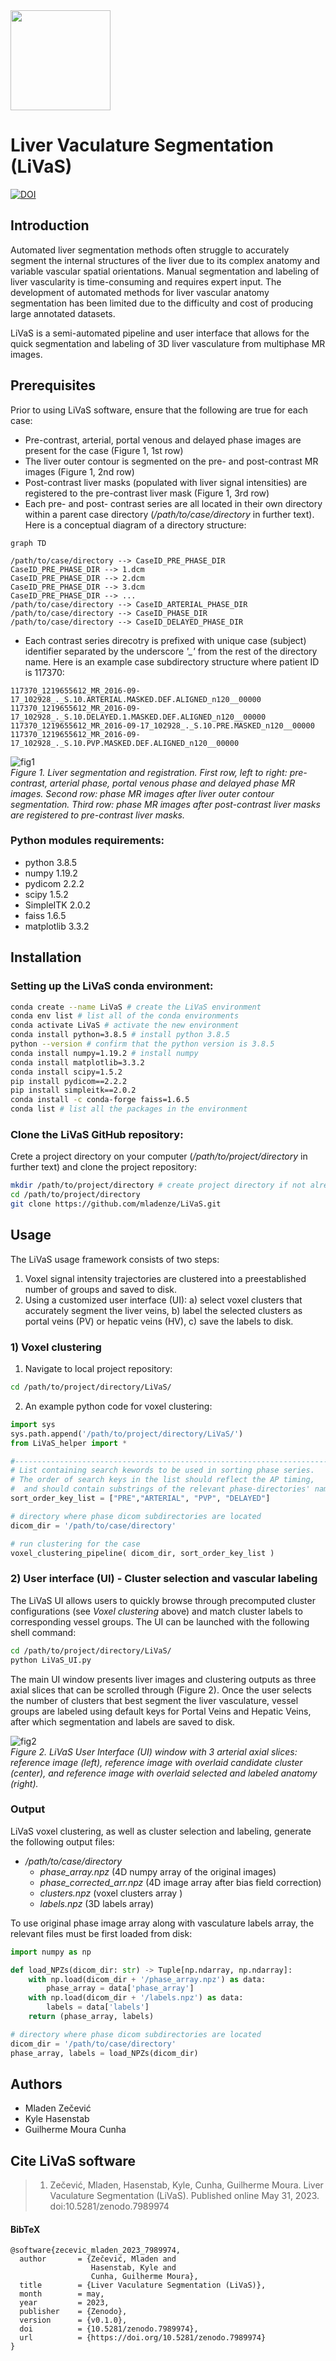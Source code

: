 <img src = "./images/LiVaS_Logo.png" width="160">  

# Liver Vaculature Segmentation (LiVaS) 
[![DOI](https://zenodo.org/badge/DOI/10.5281/zenodo.7989974.svg)](https://doi.org/10.5281/zenodo.7989974)  

## Introduction

Automated liver segmentation methods often struggle to accurately segment the internal structures of the liver due to its complex anatomy and variable vascular spatial orientations. Manual segmentation and labeling of liver vascularity is time-consuming and requires expert input. The development of automated methods for liver vascular anatomy segmentation has been limited due to the difficulty and cost of producing large annotated datasets.

LiVaS is a semi-automated pipeline and user interface that allows for the quick segmentation and labeling of 3D liver vasculature from multiphase MR images.

## Prerequisites

Prior to using LiVaS software, ensure that the following are true for each case:
- Pre-contrast, arterial, portal venous and delayed phase images are present for the case (Figure 1, 1st row)
- The liver outer contour is segmented on the pre- and post-contrast MR images (Figure 1, 2nd row)
- Post-contrast liver masks (populated with liver signal intensities) are registered to the pre-contrast liver mask (Figure 1, 3rd row)
- Each pre- and post- contrast series are all located in their own directory within a parent case directory (*/path/to/case/directory* in further text). Here is a conceptual diagram of a directory structure:
```mermaid
graph TD

/path/to/case/directory --> CaseID_PRE_PHASE_DIR
CaseID_PRE_PHASE_DIR --> 1.dcm
CaseID_PRE_PHASE_DIR --> 2.dcm
CaseID_PRE_PHASE_DIR --> 3.dcm
CaseID_PRE_PHASE_DIR --> ...
/path/to/case/directory --> CaseID_ARTERIAL_PHASE_DIR
/path/to/case/directory --> CaseID_PHASE_DIR
/path/to/case/directory --> CaseID_DELAYED_PHASE_DIR
```
- Each contrast series direcotry is prefixed with unique case (subject) identifier separated by the underscore *'_'* from the rest of the directory name. Here is an example case subdirectory structure where patient ID is 117370:
```
117370_1219655612_MR_2016-09-17_102928_._S.10.ARTERIAL.MASKED.DEF.ALIGNED_n120__00000
117370_1219655612_MR_2016-09-17_102928_._S.10.DELAYED.1.MASKED.DEF.ALIGNED_n120__00000
117370_1219655612_MR_2016-09-17_102928_._S.10.PRE.MASKED_n120__00000
117370_1219655612_MR_2016-09-17_102928_._S.10.PVP.MASKED.DEF.ALIGNED_n120__00000
```

![fig1](./images/Figure1_phase_images_case106428.png)  
*Figure 1. Liver segmentation and registration. First row, left to right: pre-contrast, arterial phase, portal venous phase and delayed phase MR images. Second row: phase MR images after liver outer contour segmentation. Third row: phase MR images after post-contrast liver masks are registered to pre-contrast liver masks.*

### Python modules requirements:
- python 3.8.5
- numpy 1.19.2
- pydicom 2.2.2
- scipy 1.5.2
- SimpleITK 2.0.2
- faiss 1.6.5
- matplotlib 3.3.2

## Installation

### Setting up the LiVaS conda environment:
```bash
conda create --name LiVaS # create the LiVaS environment
conda env list # list all of the conda environments
conda activate LiVaS # activate the new environment
conda install python=3.8.5 # install python 3.8.5
python --version # confirm that the python version is 3.8.5
conda install numpy=1.19.2 # install numpy
conda install matplotlib=3.3.2
conda install scipy=1.5.2
pip install pydicom==2.2.2
pip install simpleitk==2.0.2
conda install -c conda-forge faiss=1.6.5
conda list # list all the packages in the environment
```
### Clone the LiVaS GitHub repository:
Crete a project directory on your computer (*/path/to/project/directory* in further text) and clone the project repository:
```bash
mkdir /path/to/project/directory # create project directory if not already present
cd /path/to/project/directory
git clone https://github.com/mladenze/LiVaS.git
```

## Usage
The LiVaS usage framework consists of two steps:
1. Voxel signal intensity trajectories are clustered into a preestablished number of groups and saved to disk.
2. Using a customized user interface (UI): a) select voxel clusters that accurately segment the liver veins, b) label the selected clusters as portal veins (PV) or hepatic veins (HV), c) save the labels to disk.
 
### 1) Voxel clustering  
1. Navigate to local project repository:
```bash
cd /path/to/project/directory/LiVaS/
```
2. An example python code for voxel clustering:
```python
import sys
sys.path.append('/path/to/project/directory/LiVaS/')
from LiVaS_helper import *

#-------------------------------------------------------------------------
# List containing search kewords to be used in sorting phase series.
# The order of search keys in the list should reflect the AP timing,
#  and should contain substrings of the relevant phase-directories' names.
sort_order_key_list = ["PRE","ARTERIAL", "PVP", "DELAYED"]

# directory where phase dicom subdirectories are located
dicom_dir = '/path/to/case/directory'

# run clustering for the case
voxel_clustering_pipeline( dicom_dir, sort_order_key_list )
```

### 2) User interface (UI) - Cluster selection and vascular labeling  
The LiVaS UI allows users to quickly browse through precomputed cluster configurations (see *Voxel clustering* above) and match cluster labels to corresponding vessel groups.
The UI can be launched with the following shell command:
```bash
cd /path/to/project/directory/LiVaS/
python LiVaS_UI.py
```
The main UI window presents liver images and clustering outputs as three axial slices that can be scrolled through (Figure 2).  Once the user selects the number of clusters that best segment the liver vasculature, vessel groups are labeled using default keys for Portal Veins and Hepatic Veins, after which segmentation and labels are saved to disk.

![fig2](./images/LiVaS_UI_3.png)  
*Figure 2. LiVaS User Interface (UI) window with 3 arterial axial slices: reference image (left), reference image with overlaid candidate cluster (center), and reference image with overlaid selected and labeled anatomy (right).*

### Output
LiVaS voxel clustering, as well as cluster selection and labeling, generate the following output files:  
- */path/to/case/directory*  
	- *phase_array.npz* (4D numpy array of the original images)  
	- *phase_corrected_arr.npz* (4D image array after bias field correction)  
	- *clusters.npz* (voxel clusters array )  
	- *labels.npz* (3D labels array)  

To use original phase image array along with vasculature labels array, the relevant files must be first loaded from disk:
```python
import numpy as np

def load_NPZs(dicom_dir: str) -> Tuple[np.ndarray, np.ndarray]:
    with np.load(dicom_dir + '/phase_array.npz') as data:
        phase_array = data['phase_array']
    with np.load(dicom_dir + '/labels.npz') as data:
        labels = data['labels']
    return (phase_array, labels)

# directory where phase dicom subdirectories are located
dicom_dir = '/path/to/case/directory'
phase_array, labels = load_NPZs(dicom_dir)
```

## Authors
- Mladen Zečević
- Kyle Hasenstab
- Guilherme Moura Cunha

## Cite LiVaS software
> 1. Zečević, Mladen, Hasenstab, Kyle, Cunha, Guilherme Moura. Liver Vaculature Segmentation (LiVaS). Published online May 31, 2023. doi:10.5281/zenodo.7989974

#### BibTeX  
```
@software{zecevic_mladen_2023_7989974,
  author       = {Zečević, Mladen and
                  Hasenstab, Kyle and
                  Cunha, Guilherme Moura},
  title        = {Liver Vaculature Segmentation (LiVaS)},
  month        = may,
  year         = 2023,
  publisher    = {Zenodo},
  version      = {v0.1.0},
  doi          = {10.5281/zenodo.7989974},
  url          = {https://doi.org/10.5281/zenodo.7989974}
}
```
